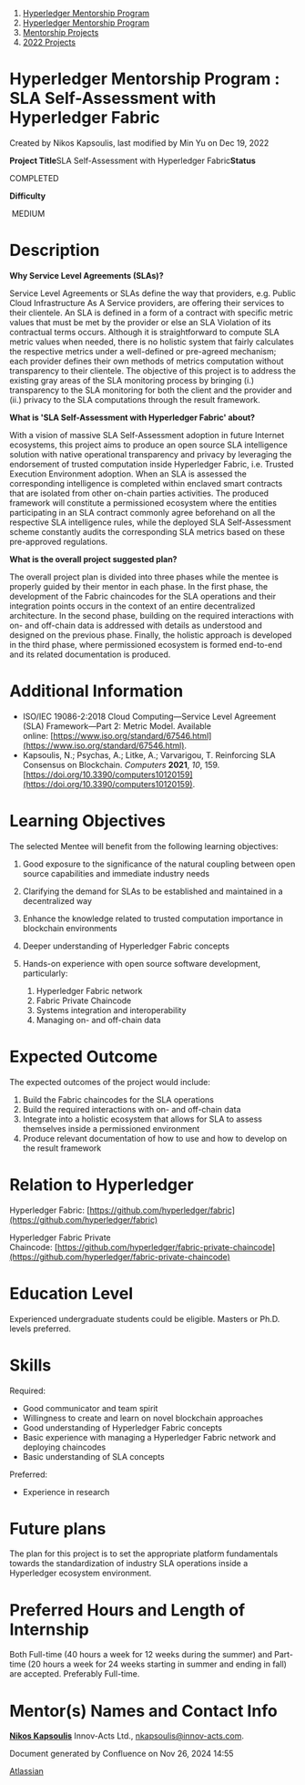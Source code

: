1. [Hyperledger Mentorship Program](index.html)
2. [Hyperledger Mentorship Program](Hyperledger-Mentorship-Program_21954571.html)
3. [Mentorship Projects](Mentorship-Projects_21954604.html)
4. [2022 Projects](2022-Projects_21954800.html)

# Hyperledger Mentorship Program : SLA Self-Assessment with Hyperledger Fabric

Created by Nikos Kapsoulis, last modified by Min Yu on Dec 19, 2022

**Project Title**SLA Self-Assessment with Hyperledger Fabric**Status**

COMPLETED

**Difficulty**

 MEDIUM

# Description

**Why Service Level Agreements (SLAs)?**

Service Level Agreements or SLAs define the way that providers, e.g. Public Cloud Infrastructure As A Service providers, are offering their services to their clientele. An SLA is defined in a form of a contract with specific metric values that must be met by the provider or else an SLA Violation of its contractual terms occurs. Although it is straightforward to compute SLA metric values when needed, there is no holistic system that fairly calculates the respective metrics under a well-defined or pre-agreed mechanism; each provider defines their own methods of metrics computation without transparency to their clientele. The objective of this project is to address the existing gray areas of the SLA monitoring process by bringing (i.) transparency to the SLA monitoring for both the client and the provider and (ii.) privacy to the SLA computations through the result framework.

**What is 'SLA Self-Assessment with Hyperledger Fabric' about?**

With a vision of massive SLA Self-Assessment adoption in future Internet ecosystems, this project aims to produce an open source SLA intelligence solution with native operational transparency and privacy by leveraging the endorsement of trusted computation inside Hyperledger Fabric, i.e. Trusted Execution Environment adoption. When an SLA is assessed the corresponding intelligence is completed within enclaved smart contracts that are isolated from other on-chain parties activities. The produced framework will constitute a permissioned ecosystem where the entities participating in an SLA contract commonly agree beforehand on all the respective SLA intelligence rules, while the deployed SLA Self-Assessment scheme constantly audits the corresponding SLA metrics based on these pre-approved regulations.

**What is the overall project suggested plan?**

The overall project plan is divided into three phases while the mentee is properly guided by their mentor in each phase. In the first phase, the development of the Fabric chaincodes for the SLA operations and their integration points occurs in the context of an entire decentralized architecture. In the second phase, building on the required interactions with on- and off-chain data is addressed with details as understood and designed on the previous phase. Finally, the holistic approach is developed in the third phase, where permissioned ecosystem is formed end-to-end and its related documentation is produced.

# Additional Information

- ISO/IEC 19086-2:2018 Cloud Computing—Service Level Agreement (SLA) Framework—Part 2: Metric Model. Available online: [https://www.iso.org/standard/67546.html](https://www.iso.org/standard/67546.html).
- Kapsoulis, N.; Psychas, A.; Litke, A.; Varvarigou, T. Reinforcing SLA Consensus on Blockchain. *Computers* **2021**, *10*, 159. [https://doi.org/10.3390/computers10120159](https://doi.org/10.3390/computers10120159).

# Learning Objectives

The selected Mentee will benefit from the following learning objectives:

1. Good exposure to the significance of the natural coupling between open source capabilities and immediate industry needs
2. Clarifying the demand for SLAs to be established and maintained in a decentralized way
3. Enhance the knowledge related to trusted computation importance in blockchain environments
4. Deeper understanding of Hyperledger Fabric concepts
5. Hands-on experience with open source software development, particularly:
   
   1. Hyperledger Fabric network
   2. Fabric Private Chaincode
   3. Systems integration and interoperability
   4. Managing on- and off-chain data

# Expected Outcome

The expected outcomes of the project would include:

1. Build the Fabric chaincodes for the SLA operations
2. Build the required interactions with on- and off-chain data
3. Integrate into a holistic ecosystem that allows for SLA to assess themselves inside a permissioned environment
4. Produce relevant documentation of how to use and how to develop on the result framework

# Relation to Hyperledger

Hyperledger Fabric: [https://github.com/hyperledger/fabric](https://github.com/hyperledger/fabric)

Hyperledger Fabric Private Chaincode: [https://github.com/hyperledger/fabric-private-chaincode](https://github.com/hyperledger/fabric-private-chaincode)

# Education Level

Experienced undergraduate students could be eligible. Masters or Ph.D. levels preferred.

# Skills

Required:

- Good communicator and team spirit
- Willingness to create and learn on novel blockchain approaches
- Good understanding of Hyperledger Fabric concepts
- Basic experience with managing a Hyperledger Fabric network and deploying chaincodes
- Basic understanding of SLA concepts

Preferred:

- Experience in research

# Future plans

The plan for this project is to set the appropriate platform fundamentals towards the standardization of industry SLA operations inside a Hyperledger ecosystem environment.

# Preferred Hours and Length of Internship

Both Full-time (40 hours a week for 12 weeks during the summer) and Part-time (20 hours a week for 24 weeks starting in summer and ending in fall) are accepted. Preferably Full-time.

# Mentor(s) Names and Contact Info

[**Nikos Kapsoulis**](https://lf-hyperledger.atlassian.net/wiki/people/5f8ec4270b07fb006f21d9f7?ref=confluence) Innov-Acts Ltd., [nkapsoulis@innov-acts.com](mailto:nkapsoulis@innov-acts.com).

Document generated by Confluence on Nov 26, 2024 14:55

[Atlassian](http://www.atlassian.com/)
